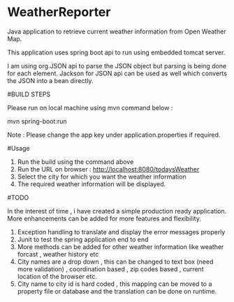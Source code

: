 # WeatherReporter

Java application to retrieve  current weather information from Open Weather Map.

This application uses spring boot api to run using embedded tomcat server.

I am using org.JSON api to parse the JSON object but parsing is being done for each element. Jackson for JSON api can be used as well which converts the JSON into a bean directly.

#BUILD STEPS

Please run on local machine using mvn command below :

mvn spring-boot:run

Note : Please change the app key under application.properties if required.

#Usage

1. Run the build using the command above
2. Run the URL on browser : [http://localhost:8080/todaysWeather](http://localhost:8080/todaysWeather)
3. Select the city for which you want the weather information
4. The required weather information will be displayed.


#TODO

In the interest of time , i have created a simple production ready application. More enhancements can be added for more features and flexibility.

1. Exception handling to translate and display the error messages properly
2. Junit to test the spring application end to end
3. More methods can be added for other weather information like weather forcast , weather history etc
4. City names are a drop down , this can be changed to text box (need more validation) , coordination based , zip codes based , current location of the browser etc.
5. City name to city id is hard coded , this mapping can be moved to a property file or database and the translation can be done on runtime.
